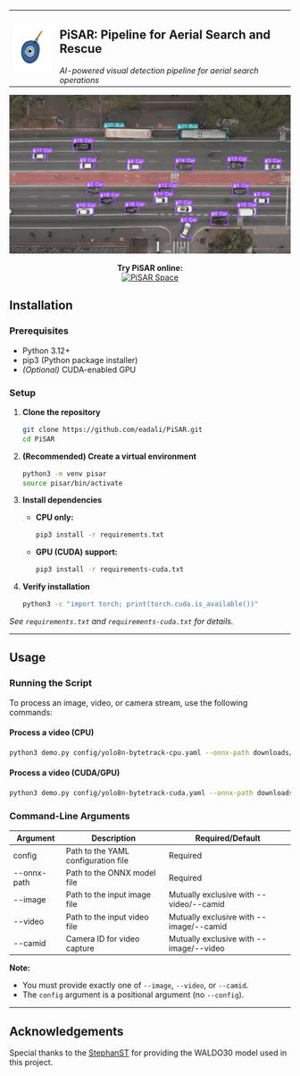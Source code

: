 <table align="center">
  <tr>
    <td>
      <img src="docs/imgs/logo.png" alt="PiSAR Logo" height="80">
    </td>
    <td>
      <h2><strong>PiSAR: Pipeline for Aerial Search and Rescue</strong></h2>
      <em>AI-powered visual detection pipeline for aerial search operations</em>
    </td>
  </tr>
</table>

<p align="center">
    <img src="docs/imgs/demo.gif" alt="Demo GIF">
</p>

<p align="center">
    <strong>Try PiSAR online:</strong><br>
    <a href="https://huggingface.co/spaces/eadali/PiSAR">
        <img src="https://img.shields.io/badge/HuggingFace%20Spaces-PiSAR-blue?logo=huggingface" alt="PiSAR Space">
    </a>
</p>


## Installation

### Prerequisites
- Python 3.12+
- pip3 (Python package installer)
- *(Optional)* CUDA-enabled GPU

### Setup

1. **Clone the repository**
    ```bash
    git clone https://github.com/eadali/PiSAR.git
    cd PiSAR
    ```

2. **(Recommended) Create a virtual environment**
    ```bash
    python3 -m venv pisar
    source pisar/bin/activate
    ```

3. **Install dependencies**
    - **CPU only:**
        ```bash
        pip3 install -r requirements.txt
        ```
    - **GPU (CUDA) support:**
        ```bash
        pip3 install -r requirements-cuda.txt
        ```

4. **Verify installation**
    ```bash
    python3 -c "import torch; print(torch.cuda.is_available())"
    ```

*See `requirements.txt` and `requirements-cuda.txt` for details.*

---

## Usage

### Running the Script

To process an image, video, or camera stream, use the following commands:

#### Process a video (CPU)
```bash
python3 demo.py config/yolo8n-bytetrack-cpu.yaml --onnx-path downloads/yolo8n-416.onnx --video downloads/forest.mp4
```

#### Process a video (CUDA/GPU)
```bash
python3 demo.py config/yolo8n-bytetrack-cuda.yaml --onnx-path downloads/yolo8n-416.onnx --video downloads/forest.mp4
```

### Command-Line Arguments

| Argument      | Description                              | Required/Default |
|---------------|------------------------------------------|------------------|
| config        | Path to the YAML configuration file       | Required         |
| --onnx-path   | Path to the ONNX model file               | Required         |
| --image       | Path to the input image file              | Mutually exclusive with --video/--camid |
| --video       | Path to the input video file              | Mutually exclusive with --image/--camid |
| --camid       | Camera ID for video capture               | Mutually exclusive with --image/--video  |

**Note:**  
- You must provide exactly one of `--image`, `--video`, or `--camid`.
- The `config` argument is a positional argument (no `--config`).

---

## Acknowledgements

Special thanks to the [StephanST](https://huggingface.co/StephanST) for providing the WALDO30 model used in this project.